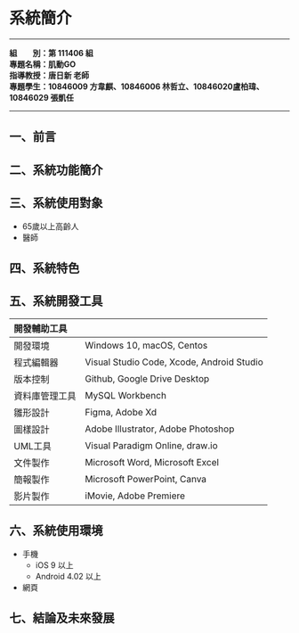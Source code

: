 # 系統簡介

---

**組  別：第 111406 組**  
**專題名稱：肌動GO**  
**指導教授：唐日新 老師**  
**專題學生：10846009 方韋麒、10846006 林哲立、10846020盧柏瑋、10846029 張凱任**

---

## 一、前言


## 二、系統功能簡介



## 三、系統使用對象

- 65歲以上高齡人
- 醫師


## 四、系統特色


## 五、系統開發工具

| 開發輔助工具   |                                           |
|:-------------- |:----------------------------------------- |
| 開發環境       | Windows 10, macOS, Centos                 |
| 程式編輯器     | Visual Studio Code, Xcode, Android Studio |
| 版本控制       | Github, Google Drive Desktop              |
| 資料庫管理工具 | MySQL Workbench                           |
| 雛形設計       | Figma, Adobe Xd                           |
| 圖樣設計       | Adobe Illustrator, Adobe Photoshop        |
| UML工具        | Visual Paradigm Online, draw.io           |
| 文件製作       | Microsoft Word, Microsoft Excel           |
| 簡報製作       | Microsoft PowerPoint, Canva               |
| 影片製作       | iMovie,  Adobe Premiere                   |

## 六、系統使用環境

- 手機
    - iOS 9 以上
    - Android 4.02 以上
- 網頁

## 七、結論及未來發展


